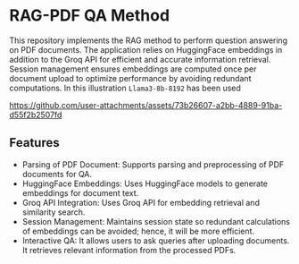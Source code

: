 # RAG-PDF QA Method
This repository implements the RAG method to perform question answering on PDF documents. The application relies on HuggingFace embeddings in addition to the Groq API for efficient and accurate information retrieval. Session management ensures embeddings are computed once per document upload to optimize performance by avoiding redundant computations. In this illustration `Llama3-8b-8192` has been used



https://github.com/user-attachments/assets/73b26607-a2bb-4889-91ba-d55f2b2507fd



## Features
* Parsing of PDF Document: Supports parsing and preprocessing of PDF documents for QA.
* HuggingFace Embeddings: Uses HuggingFace models to generate embeddings for document text. 
* Groq API Integration: Uses Groq API for embedding retrieval and similarity search. 
* Session Management: Maintains session state so redundant calculations of embeddings can be avoided; hence, it will be more efficient. 
* Interactive QA: It allows users to ask queries after uploading documents. It retrieves relevant information from the processed PDFs.
